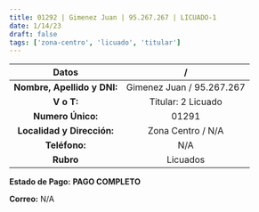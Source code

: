 ```yaml
---
title: 01292 | Gimenez Juan | 95.267.267 | LICUADO-1
date: 1/14/23
draft: false
tags: ['zona-centro', 'licuado', 'titular']
---
```


|          **Datos**          |             /             |
|:---------------------------:|:-------------------------:|
| **Nombre, Apellido y DNI:** | Gimenez Juan / 95.267.267 |
|          **V o T:**         |     Titular: 2 Licuado    |
|      **Numero Único:**      |           01291           |
|  **Localidad y Dirección:** |     Zona Centro / N/A     |
|        **Teléfono:**        |            N/A            |
|          **Rubro**          |          Licuados         |

**Estado de Pago:** **PAGO COMPLETO**

**Correo:** N/A
